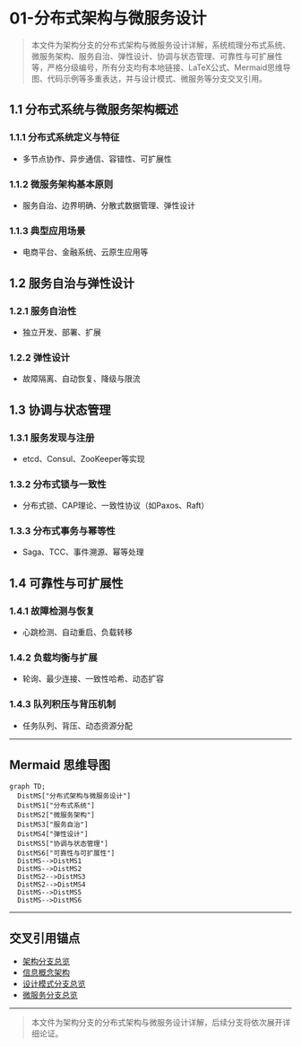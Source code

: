 # 01-分布式架构与微服务设计

> 本文件为架构分支的分布式架构与微服务设计详解，系统梳理分布式系统、微服务架构、服务自治、弹性设计、协调与状态管理、可靠性与可扩展性等，严格分级编号，所有分支均有本地链接、LaTeX公式、Mermaid思维导图、代码示例等多重表达，并与设计模式、微服务等分支交叉引用。

## 1.1 分布式系统与微服务架构概述

### 1.1.1 分布式系统定义与特征

- 多节点协作、异步通信、容错性、可扩展性

### 1.1.2 微服务架构基本原则

- 服务自治、边界明确、分散式数据管理、弹性设计

### 1.1.3 典型应用场景

- 电商平台、金融系统、云原生应用等

## 1.2 服务自治与弹性设计

### 1.2.1 服务自治性

- 独立开发、部署、扩展

### 1.2.2 弹性设计

- 故障隔离、自动恢复、降级与限流

## 1.3 协调与状态管理

### 1.3.1 服务发现与注册

- etcd、Consul、ZooKeeper等实现

### 1.3.2 分布式锁与一致性

- 分布式锁、CAP理论、一致性协议（如Paxos、Raft）

### 1.3.3 分布式事务与幂等性

- Saga、TCC、事件溯源、幂等处理

## 1.4 可靠性与可扩展性

### 1.4.1 故障检测与恢复

- 心跳检测、自动重启、负载转移

### 1.4.2 负载均衡与扩展

- 轮询、最少连接、一致性哈希、动态扩容

### 1.4.3 队列积压与背压机制

- 任务队列、背压、动态资源分配

---

## Mermaid 思维导图

```mermaid
graph TD;
  DistMS["分布式架构与微服务设计"]
  DistMS1["分布式系统"]
  DistMS2["微服务架构"]
  DistMS3["服务自治"]
  DistMS4["弹性设计"]
  DistMS5["协调与状态管理"]
  DistMS6["可靠性与可扩展性"]
  DistMS-->DistMS1
  DistMS-->DistMS2
  DistMS2-->DistMS3
  DistMS2-->DistMS4
  DistMS-->DistMS5
  DistMS-->DistMS6
```

---

## 交叉引用锚点

- [架构分支总览](./00-Overview.md)
- [信息概念架构](./02-InformationConcept.md)
- [设计模式分支总览](../DesignPattern/00-Overview.md)
- [微服务分支总览](../Microservices/00-Overview.md)

---

> 本文件为架构分支的分布式架构与微服务设计详解，后续分支将依次展开详细论证。
